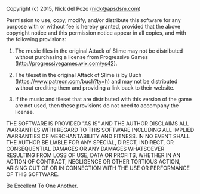 Copyright (c) 2015, Nick del Pozo (nick@apsdsm.com)

Permission to use, copy, modify, and/or distribute this software for any purpose with or without fee is hereby granted, provided that the above copyright notice and this permission notice appear in all copies, and with the following provisions:

1) The music files in the original Attack of Slime may not be distributed without purchasing a license from Progressive Games (http://progressivegames.wix.com/ys42).

2) The tileset in the original Attack of Slime is by Buch (https://www.patreon.com/buch?ty=h) and may not be distributed without crediting them and providing a link back to their website.

3) If the music and tileset that are distributed with this version of the game are not used, then these provisions do not need to accompany the license.

THE SOFTWARE IS PROVIDED "AS IS" AND THE AUTHOR DISCLAIMS ALL WARRANTIES WITH REGARD TO THIS SOFTWARE INCLUDING ALL IMPLIED WARRANTIES OF MERCHANTABILITY AND FITNESS. IN NO EVENT SHALL THE AUTHOR BE LIABLE FOR ANY SPECIAL, DIRECT, INDIRECT, OR CONSEQUENTIAL DAMAGES OR ANY DAMAGES WHATSOEVER RESULTING FROM LOSS OF USE, DATA OR PROFITS, WHETHER IN AN ACTION OF CONTRACT, NEGLIGENCE OR OTHER TORTIOUS ACTION, ARISING OUT OF OR IN CONNECTION WITH THE USE OR PERFORMANCE OF THIS SOFTWARE.

Be Excellent To One Another.